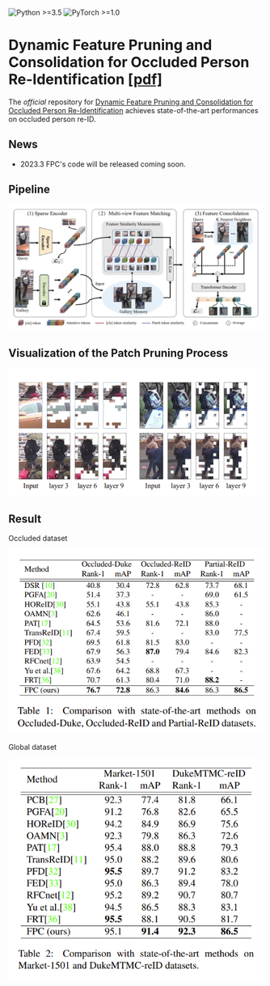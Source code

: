 ![Python >=3.5](https://img.shields.io/badge/Python->=3.5-yellow.svg)
![PyTorch >=1.0](https://img.shields.io/badge/PyTorch->=1.6-blue.svg)

# Dynamic Feature Pruning and Consolidation for Occluded Person Re-Identification [[pdf]](https://arxiv.org/pdf/2211.14742.pdf)

The *official* repository for  [Dynamic Feature Pruning and Consolidation for Occluded Person Re-Identification](https://arxiv.org/pdf/2211.14742.pdf) achieves state-of-the-art performances on occluded person re-ID.

## News
- 2023.3  FPC's code will be released coming soon.

## Pipeline

![framework](figs/pipeline.PNG)

## Visualization of the Patch Pruning Process

![framework](figs/vis-patch-drop-layer.PNG)



## Result

Occluded dataset

![framework](figs/occluded.PNG)

Global dataset

![framework](figs/global.PNG)
